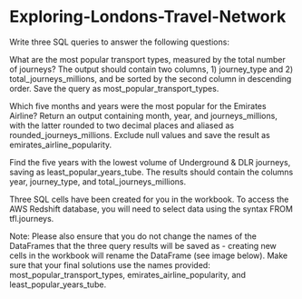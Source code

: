 # Exploring-Londons-Travel-Network

Write three SQL queries to answer the following questions:

What are the most popular transport types, measured by the total number of journeys? The output should contain two columns, 1) journey_type and 2) total_journeys_millions, and be sorted by the second column in descending order. Save the query as most_popular_transport_types.

Which five months and years were the most popular for the Emirates Airline? Return an output containing month, year, and journeys_millions, with the latter rounded to two decimal places and aliased as rounded_journeys_millions. Exclude null values and save the result as emirates_airline_popularity.

Find the five years with the lowest volume of Underground & DLR journeys, saving as least_popular_years_tube. The results should contain the columns year, journey_type, and total_journeys_millions.

Three SQL cells have been created for you in the workbook. To access the AWS Redshift database, you will need to select data using the syntax FROM tfl.journeys.

Note: Please also ensure that you do not change the names of the DataFrames that the three query results will be saved as - creating new cells in the workbook will rename the DataFrame (see image below). Make sure that your final solutions use the names provided: most_popular_transport_types, emirates_airline_popularity, and least_popular_years_tube.